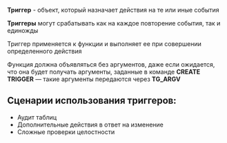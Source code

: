 **Триггер** - объект, который назначает действия на те или иные события

**Триггеры** могут срабатывать как на каждое повторение события, так и единожды

Триггер применяется к функции и выполняет ее при совершении определенного действия

Функция должна объявляться без аргументов, даже если ожидается, что она будет получать аргументы, заданные в команде
**CREATE TRIGGER** — такие аргументы передаются через **TG_ARGV**

## Сценарии использования триггеров:

- Аудит таблиц 
- Дополнительные действия в ответ на изменение
- Сложные проверки целостности